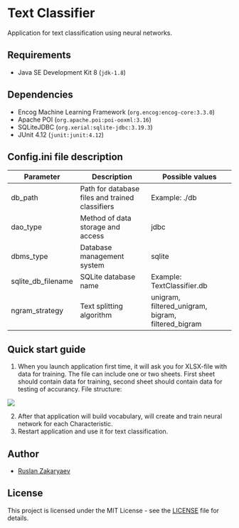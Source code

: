 # Text Classifier

Application for text classification using neural networks.

## Requirements

- Java SE Development Kit 8 (`jdk-1.8`)

## Dependencies

- Encog Machine Learning Framework (`org.encog:encog-core:3.3.0`)
- Apache POI (`org.apache.poi:poi-ooxml:3.16`)
- SQLiteJDBC (`org.xerial:sqlite-jdbc:3.19.3`)
- JUnit 4.12 (`junit:junit:4.12`)

## Config.ini file description

Parameter | Description | Possible values
------------ | ------------- | -------------
db_path | Path for database files and trained classifiers | Example: ./db
dao_type | Method of data storage and access | jdbc
dbms_type | Database management system | sqlite
sqlite_db_filename | SQLite database name | Example: TextClassifier.db
ngram_strategy | Text splitting algorithm | unigram, filtered_unigram, bigram, filtered_bigram

## Quick start guide

1. When you launch application first time, it will ask you for XLSX-file with data for training. The file can include one or two sheets. First sheet should contain data for training, second sheet should contain data for testing of accurancy. File structure:

<img src ="https://github.com/RusZ/TextClassifier/blob/master/images/xlsx_example.png"/>

2. After that application will build vocabulary, will create and train neural network for each Characteristic.
3. Restart application and use it for text classification.

## Author

- [Ruslan Zakaryaev](https://github.com/RusZ)

## License

This project is licensed under the MIT License - see the [LICENSE](LICENSE) file for details.